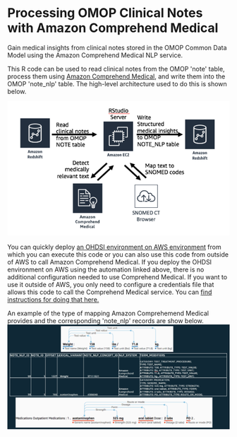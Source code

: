 # Processing OMOP Clinical Notes with Amazon Comprehend Medical
Gain medical insights from clinical notes stored in the OMOP Common Data Model using the Amazon Comprehend Medical NLP service.

This R code can be used to read clinical notes from the OMOP 'note' table, process them using [Amazon Comprehend Medical](https://aws.amazon.com/comprehend/medical/), and write them into the OMOP 'note_nlp' table.  The high-level architecture used to do this is shown below.

![diagram](https://github.com/aws-samples/amazon-comprehend-medical-omop-notes-mapping/raw/master/images/omop-cm-notes-arch.png)

You can quickly deploy [an OHDSI environment on AWS environment](https://github.com/OHDSI/OHDSIonAWS) from which you can execute this code or you can also use this code from outside of AWS to call Amazon Comprehend Medical.  If you deploy the OHDSI environment on AWS using the automation linked above, there is no additional configuration needed to use Comprehend Medical.  If you want to use it outside of AWS, you only need to configure a credentials file that allows this code to call the Comprehend Medical service.  You can [find instructions for doing that here.](https://boto3.amazonaws.com/v1/documentation/api/latest/guide/configuration.html)

An example of the type of mapping Amazon Comprehemend Medical provides and the corresponding 'note_nlp' records are show below.
![diagram](https://github.com/aws-samples/amazon-comprehend-medical-omop-notes-mapping/blob/master/images/omop-cm-mapping.png)

